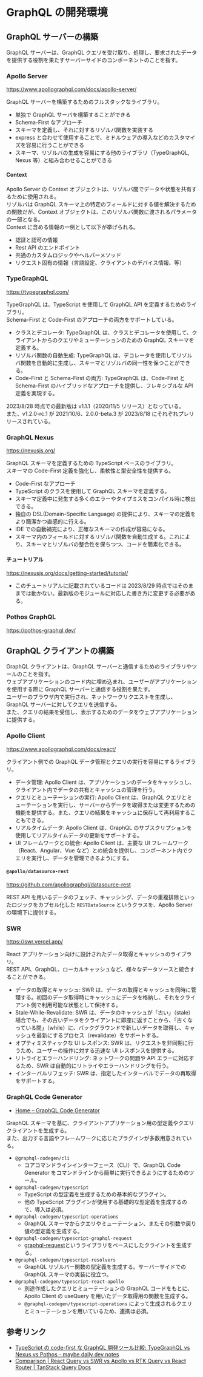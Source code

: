 # GraphQL の開発環境

## GraphQL サーバーの構築

GraphQL サーバーは、GraphQL クエリを受け取り、処理し、要求されたデータを提供する役割を果たすサーバーサイドのコンポーネントのことを指す。

### Apollo Server

https://www.apollographql.com/docs/apollo-server/

GraphQL サーバーを構築するためのフルスタックなライブラリ。

- 単独で GraphQL サーバを構築することができる
- Schema-First なアプローチ
- スキーマを定義し、それに対するリゾルバ関数を実装する
- express と合わせて使用することで、ミドルウェアの導入などのカスタマイズを容易に行うことができる
- スキーマ、リゾルバの生成を容易にする他のライブラリ（TypeGraphQL, Nexus 等）と組み合わせることができる

#### Context

Apollo Server の Context オブジェクトは、リゾルバ間でデータや状態を共有するために使用される。  
リゾルバは GraphQL スキーマ上の特定のフィールドに対する値を解決するための関数だが、Context オブジェクトは、このリゾルバ関数に渡されるパラメータの一部となる。  
Context に含める情報の一例として以下が挙げられる。

- 認証と認可の情報
- Rest API のエンドポイント
- 共通のカスタムロジックやヘルパーメソッド
- リクエスト固有の情報（言語設定、クライアントのデバイス情報、等）

### TypeGraphQL

https://typegraphql.com/

TypeGraphQL は、TypeScript を使用して GraphQL API を定義するためのライブラリ。  
Schema-First と Code-First のアプローチの両方をサポートしている。

- クラスとデコレータ: TypeGraphQL は、クラスとデコレータを使用して、クライアントからのクエリやミューテーションのための GraphQL スキーマを定義する。
- リゾルバ関数の自動生成: TypeGraphQL は、デコレータを使用してリゾルバ関数を自動的に生成し、スキーマとリゾルバの同一性を保つことができる。
- Code-First と Schema-First の両方: TypeGraphQL は、Code-First と Schema-First のハイブリッドなアプローチを提供し、フレキシブルな API 定義を実現する。

2023/8/28 時点での最新版は v1.1.1（2020/11/5 リリース）となっている。  
また、v1.2.0-rc.1 が 2021/10/6、2.0.0-beta.3 が 2023/8/18 にそれぞれプレリリースされている。

### GraphQL Nexus

https://nexusjs.org/

GraphQL スキーマを定義するための TypeScript ベースのライブラリ。  
スキーマの Code-First 定義を強化し、柔軟性と型安全性を提供する。

- Code-First なアプローチ
- TypeScript のクラスを使用して GraphQL スキーマを定義する。
- スキーマ定義中に発生する多くのエラーやタイプミスをコンパイル時に検出できる。
- 独自の DSL(Domain-Specific Language) の提供により、スキーマの定義をより簡潔かつ直感的に行える。
- IDE での自動補完により、正確なスキーマの作成が容易になる。
- スキーマ内のフィールドに対するリゾルバ関数を自動生成する。これにより、スキーマとリゾルバの整合性を保ちつつ、コードを簡素化できる。

#### チュートリアル

https://nexusjs.org/docs/getting-started/tutorial/

- このチュートリアルに記載されているコードは 2023/8/29 時点ではそのままでは動かない。最新版のモジュールに対応した書き方に変更する必要がある。

### Pothos GraphQL

https://pothos-graphql.dev/

## GraphQL クライアントの構築

GraphQL クライアントは、GraphQL サーバーと通信するためのライブラリやツールのことを指す。  
ウェブアプリケーションのコード内に埋め込まれ、ユーザーがアプリケーションを使用する際に GraphQL サーバーと通信する役割を果たす。  
ユーザーのブラウザ内で実行され、ネットワークリクエストを生成し、GraphQL サーバーに対してクエリを送信する。  
また、クエリの結果を受信し、表示するためのデータをウェブアプリケーションに提供する。

### Apollo Client

https://www.apollographql.com/docs/react/

クライアント側での GraphQL データ管理とクエリの実行を容易にするライブラリ。

- データ管理: Apollo Client は、アプリケーションのデータをキャッシュし、クライアント内でデータの共有とキャッシュの管理を行う。
- クエリとミューテーションの実行: Apollo Client は、GraphQL クエリとミューテーションを実行し、サーバーからデータを取得または変更するための機能を提供する。また、クエリの結果をキャッシュに保存して再利用することもできる。
- リアルタイムデータ: Apollo Client は、GraphQL のサブスクリプションを使用してリアルタイムデータの更新をサポートする。
- UI フレームワークとの統合: Apollo Client は、主要な UI フレームワーク（React、Angular、Vue など）との統合を提供し、コンポーネント内でクエリを実行し、データを管理できるようにする。

#### `@apollo/datasource-rest`

https://github.com/apollographql/datasource-rest

REST API を用いるデータのフェッチ、キャッシング、データの重複排除といったロジックをカプセル化した `RESTDataSource` というクラスを、Apollo Server の環境下に提供する。

### SWR

https://swr.vercel.app/

React アプリケーション向けに設計されたデータ取得とキャッシュのライブラリ。  
REST API、GraphQL、ローカルキャッシュなど、様々なデータソースと統合することができる。

- データの取得とキャッシュ: SWR は、データの取得とキャッシュを同時に管理する。初回のデータ取得時にキャッシュにデータを格納し、それをクライアント側で利用可能な状態として保持する。
- Stale-While-Revalidate: SWR は、データのキャッシュが「古い」（stale）場合でも、その古いデータをクライアントに即座に返すことから、「古くなっている間」（while）に、バックグラウンドで新しいデータを取得し、キャッシュを最新にするプロセス（revalidate）をサポートする。
- オプティミスティックな UI レスポンス: SWR は、リクエストを非同期に行うため、ユーザーの操作に対する迅速な UI レスポンスを提供する。
- リトライとエラーハンドリング: ネットワークの問題や API エラーに対応するため、SWR は自動的にリトライやエラーハンドリングを行う。
- インターバルリフェッチ: SWR は、指定したインターバルでデータの再取得をサポートする。

### GraphQL Code Generator

- [Home – GraphQL Code Generator](https://the-guild.dev/graphql/codegen)

GraphQL スキーマを基に、クライアントアプリケーション用の型定義やクエリクライアントを生成する。  
また、出力する言語やフレームワークに応じたプラグインが多数用意されている。

- `@graphql-codegen/cli`
  - コアコマンドラインインターフェース（CLI）で、GraphQL Code Generator をコマンドラインから簡単に実行できるようにするためのツール。
- `@graphql-codegen/typescript`
  - TypeScript の型定義を生成するための基本的なプラグイン。
  - 他の TypeScript プラグインが使用する基礎的な型定義を生成するので、導入は必須。
- `@graphql-codegen/typescript-operations`
  - GraphQL スキーマからクエリやミューテーション、またその引数や戻り値の型定義を生成する。
- `@graphql-codegen/typescript-graphql-request`
  - [graphql-request](https://github.com/jasonkuhrt/graphql-request)というライブラリをベースにしたクライントを生成する。
- `@graphql-codegen/typescript-resolvers`
  - GraphQL リゾルバー関数の型定義を生成する。サーバーサイドでの GraphQL スキーマの実装に役立つ。
- `@graphql-codegen/typescript-react-apollo`
  - 別途作成したクエリとミューテーションの GraphQL コードをもとに、 Apollo Client の useQuery を用いたデータ取得用の関数を生成する。
  - `@graphql-codegen/typescript-operations` によって生成されるクエリとミューテーションを用いているため、連携は必須。

## 参考リンク

- [TypeScript の code-first な GraphQL 開発ツール比較: TypeGraphQL vs Nexus vs Pothos - maybe daily dev notes](https://tmokmss.hatenablog.com/entry/20230109/1673237629)
- [Comparison | React Query vs SWR vs Apollo vs RTK Query vs React Router | TanStack Query Docs](https://tanstack.com/query/latest/docs/react/comparison?from=reactQueryV3&original=https%3A%2F%2Ftanstack.com%2Fquery%2Fv3%2Fdocs%2Fcomparison)
